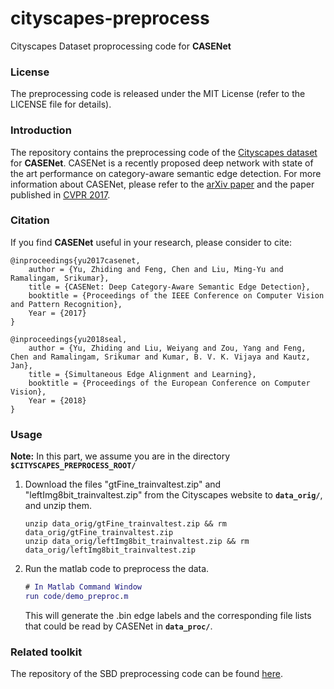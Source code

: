 # cityscapes-preprocess
Cityscapes Dataset proprocessing code for **CASENet**

### License

The preprocessing code is released under the MIT License (refer to the LICENSE file for details).

### Introduction

The repository contains the preprocessing code of the [Cityscapes dataset](https://www.cityscapes-dataset.com/) for **CASENet**. CASENet is a recently proposed deep network with state of the art performance on category-aware semantic edge detection. For more information about CASENet, please refer to the [arXiv paper](https://arxiv.org/pdf/1705.09759.pdf) and the paper published in [CVPR 2017](http://openaccess.thecvf.com/content_cvpr_2017/papers/Yu_CASENet_Deep_Category-Aware_CVPR_2017_paper.pdf).

### Citation

If you find **CASENet** useful in your research, please consider to cite:

    @inproceedings{yu2017casenet,
        author = {Yu, Zhiding and Feng, Chen and Liu, Ming-Yu and Ramalingam, Srikumar},
        title = {CASENet: Deep Category-Aware Semantic Edge Detection},
        booktitle = {Proceedings of the IEEE Conference on Computer Vision and Pattern Recognition},
        Year = {2017}
    }

    @inproceedings{yu2018seal,
        author = {Yu, Zhiding and Liu, Weiyang and Zou, Yang and Feng, Chen and Ramalingam, Srikumar and Kumar, B. V. K. Vijaya and Kautz, Jan},
        title = {Simultaneous Edge Alignment and Learning},
        booktitle = {Proceedings of the European Conference on Computer Vision},
        Year = {2018}
    }

### Usage
**Note:** In this part, we assume you are in the directory **`$CITYSCAPES_PREPROCESS_ROOT/`**

1. Download the files "gtFine_trainvaltest.zip" and "leftImg8bit_trainvaltest.zip" from the Cityscapes website to **`data_orig/`**, and unzip them.

	```Shell
	unzip data_orig/gtFine_trainvaltest.zip && rm data_orig/gtFine_trainvaltest.zip
	unzip data_orig/leftImg8bit_trainvaltest.zip && rm data_orig/leftImg8bit_trainvaltest.zip
	```
2. Run the matlab code to preprocess the data.

	```Matlab
	# In Matlab Command Window
	run code/demo_preproc.m
	```
    This will generate the .bin edge labels and the corresponding file lists that could be read by CASENet in **`data_proc/`**.

### Related toolkit

The repository of the SBD preprocessing code can be found [here](https://github.com/Chrisding/sbd-preprocess).
